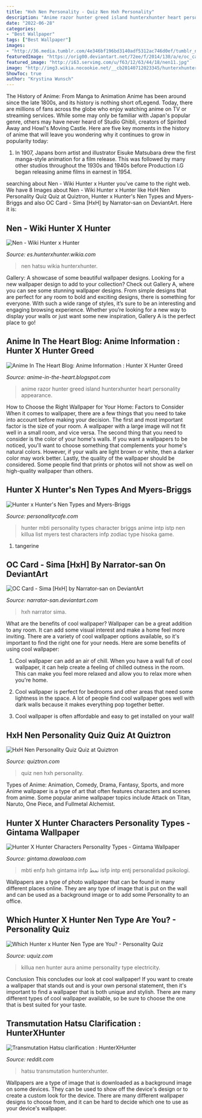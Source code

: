 ```yaml
---
title: "Hxh Nen Personality - Quiz Nen Hxh Personality"
description: "Anime razor hunter greed island hunterxhunter heart personality appearance"
date: "2022-06-28"
categories:
- "Best Wallpaper"
tags: ["Best Wallpaper"]
images:
- "http://36.media.tumblr.com/4e346bf196bd3140adf5312ac746d0ef/tumblr_nicjq7aPqj1tixkm5o1_r1_500.png"
featuredImage: "https://orig00.deviantart.net/72ee/f/2014/130/a/e/oc_card___sima__hxh__by_narrator_san-d7hutt9.jpg"
featured_image: "http://i63.servimg.com/u/f63/12/63/44/18/nen11.jpg"
image: "http://img3.wikia.nocookie.net/__cb20140712023345/hunterxhunter/es/images/9/9e/Nen.png"
ShowToc: true
author: "Krystina Wunsch"
---
```



The History of Anime: From Manga to Animation
Anime has been around since the late 1800s, and its history is nothing short ofLegend. Today, there are millions of fans across the globe who enjoy watching anime on TV or streaming services. While some may only be familiar with Japan's popular genre, others may have never heard of Studio Ghibli, creators of Spirited Away and Howl's Moving Castle. Here are five key moments in the history of anime that will leave you wondering why it continues to grow in popularity today:
1) In 1907, Japans born artist and illustrator Eisuke Matsubara drew the first manga-style animation for a film release. This was followed by many other studios throughout the 1930s and 1940s before Production I.G began releasing anime films in earnest in 1954.

	

		
searching about Nen - Wiki Hunter x Hunter you've came to the right web. We have 8 Images about Nen - Wiki Hunter x Hunter like HxH Nen Personality Quiz Quiz at Quiztron, Hunter x Hunter&#039;s Nen Types and Myers-Briggs and also OC Card - Sima [HxH] by Narrator-san on DeviantArt. Here it is:
		
    
## Nen - Wiki Hunter X Hunter

<img loading=lazy src="http://img3.wikia.nocookie.net/__cb20140712023345/hunterxhunter/es/images/9/9e/Nen.png" onerror="this.onerror=null;this.src='https://tse4.mm.bing.net/th?id=OIP.Y2EvFYOsIg328z3_sCmgjgHaHg&amp;pid=15.1';" alt="Nen - Wiki Hunter x Hunter">

_Source: es.hunterxhunter.wikia.com_

>nen hatsu wikia hunterxhunter. 

	

Gallery: A showcase of some beautiful wallpaper designs.
Looking for a new wallpaper design to add to your collection? Check out Gallery A, where you can see some stunning wallpaper designs. From simple designs that are perfect for any room to bold and exciting designs, there is something for everyone. With such a wide range of styles, it’s sure to be an interesting and engaging browsing experience. Whether you’re looking for a new way to display your walls or just want some new inspiration, Gallery A is the perfect place to go!





	
	
    
## Anime In The Heart Blog: Anime Information : Hunter X Hunter Greed

<img loading=lazy src="http://img1.wikia.nocookie.net/__cb20131129141802/hunterxhunter/images/8/84/Razor_G.I_Design_(2011_Anime).png" onerror="this.onerror=null;this.src='https://tse4.mm.bing.net/th?id=OIP.i1xz9-whd6OBbXwPJLeGXAHaEg&amp;pid=15.1';" alt="Anime In The Heart Blog: Anime Information : Hunter X Hunter Greed">

_Source: anime-in-the-heart.blogspot.com_

>anime razor hunter greed island hunterxhunter heart personality appearance. 

	

How to Choose the Right Wallpaper for Your Home: Factors to Consider
When it comes to wallpaper, there are a few things that you need to take into account before making your decision. The first and most important factor is the size of your room. A wallpaper with a large image will not fit well in a small room, and vice versa. 
The second thing that you need to consider is the color of your home's walls. If you want a wallpapers to be noticed, you'll want to choose something that complements your home's natural colors. However, if your walls are light brown or white, then a darker color may work better. 
Lastly, the quality of the wallpaper should be considered. Some people find that prints or photos will not show as well on high-quality wallpaper than others.

    
## Hunter X Hunter&#039;s Nen Types And Myers-Briggs

<img loading=lazy src="http://36.media.tumblr.com/4e346bf196bd3140adf5312ac746d0ef/tumblr_nicjq7aPqj1tixkm5o1_r1_500.png" onerror="this.onerror=null;this.src='https://tse2.mm.bing.net/th?id=OIP.s-tamSIaeR80SUcx-H72IwHaEj&amp;pid=15.1';" alt="Hunter x Hunter&#039;s Nen Types and Myers-Briggs">

_Source: personalitycafe.com_

>hunter mbti personality types character briggs anime intp istp nen killua list myers test characters infp zodiac type hisoka game. 

	

1. tangerine 

    
## OC Card - Sima [HxH] By Narrator-san On DeviantArt

<img loading=lazy src="https://orig00.deviantart.net/72ee/f/2014/130/a/e/oc_card___sima__hxh__by_narrator_san-d7hutt9.jpg" onerror="this.onerror=null;this.src='https://tse4.mm.bing.net/th?id=OIP.0kmRm2TStIKQAvqG7psX5wHaFU&amp;pid=15.1';" alt="OC Card - Sima [HxH] by Narrator-san on DeviantArt">

_Source: narrator-san.deviantart.com_

>hxh narrator sima. 

	

What are the benefits of cool wallpaper?
Wallpaper can be a great addition to any room. It can add some visual interest and make a home feel more inviting. There are a variety of cool wallpaper options available, so it's important to find the right one for your needs. Here are some benefits of using cool wallpaper: 
1. Cool wallpaper can add an air of chill. When you have a wall full of cool wallpaper, it can help create a feeling of chilled outness in the room. This can make you feel more relaxed and allow you to relax more when you're home. 

2. Cool wallpaper is perfect for bedrooms and other areas that need some lightness in the space. A lot of people find cool wallpaper goes well with dark walls because it makes everything pop together better. 

3. Cool wallpaper is often affordable and easy to get installed on your wall!

    
## HxH Nen Personality Quiz Quiz At Quiztron

<img loading=lazy src="http://media.youthink.com/images_quiz/2020/03/30/full_780843703.jpg" onerror="this.onerror=null;this.src='https://tse2.mm.bing.net/th?id=OIP.mClozLpDX4VYGlAk9r2Y9wAAAA&amp;pid=15.1';" alt="HxH Nen Personality Quiz Quiz at Quiztron">

_Source: quiztron.com_

>quiz nen hxh personality. 

	

Types of Anime: Animation, Comedy, Drama, Fantasy, Sports, and more
Anime wallpaper is a type of art that often features characters and scenes from anime. Some popular anime wallpaper topics include Attack on Titan, Naruto, One Piece, and Fullmetal Alchemist.

    
## Hunter X Hunter Characters Personality Types - Gintama Wallpaper

<img loading=lazy src="https://i.pinimg.com/736x/50/d7/e5/50d7e55f36cca9b0f54a539d6de8ca6e.jpg" onerror="this.onerror=null;this.src='https://tse4.mm.bing.net/th?id=OIP.v6ETavtNWxHI-NpMgsVXCwHaHo&amp;pid=15.1';" alt="Hunter X Hunter Characters Personality Types - Gintama Wallpaper">

_Source: gintama.dawalaaa.com_

>mbti enfp hxh gintama infp نمط isfp intp entj personalidad psikologi. 

	



Wallpapers are a type of photo wallpaper that can be found in many different places online. They are any type of image that is put on the wall and can be used as a background image or to add some Personality to an office.

    
## Which Hunter X Hunter Nen Type Are You? - Personality Quiz

<img loading=lazy src="https://uquiz.com/content/images/personalities/personality_images/1465268494.jpg" onerror="this.onerror=null;this.src='https://tse4.mm.bing.net/th?id=OIP.Wy3odfO6o59j6ilUKkEuMwHaEK&amp;pid=15.1';" alt="Which Hunter x Hunter Nen Type are You? - Personality Quiz">

_Source: uquiz.com_

>killua nen hunter aura anime personality type electricity. 

	

Conclusion
This concludes our look at cool wallpaper! If you want to create a wallpaper that stands out and is your own personal statement, then it's important to find a wallpaper that is both unique and stylish. There are many different types of cool wallpaper available, so be sure to choose the one that is best suited for your taste.

    
## Transmutation Hatsu Clarification : HunterXHunter

<img loading=lazy src="http://i63.servimg.com/u/f63/12/63/44/18/nen11.jpg" onerror="this.onerror=null;this.src='https://tse4.mm.bing.net/th?id=OIP.QXPRZhEEDEdGxxhTDF0eVwHaHW&amp;pid=15.1';" alt="Transmutation Hatsu clarification : HunterXHunter">

_Source: reddit.com_

>hatsu transmutation hunterxhunter. 

	

Wallpapers are a type of image that is downloaded as a background image on some devices. They can be used to show off the device's design or to create a custom look for the device. There are many different wallpaper designs to choose from, and it can be hard to decide which one to use as your device's wallpaper.

